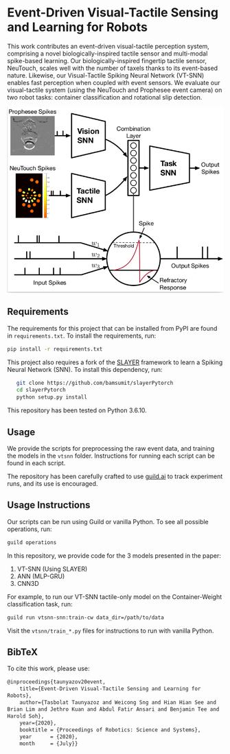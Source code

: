 # Event-Driven Visual-Tactile Sensing and Learning for Robots

This work contributes an event-driven visual-tactile perception system,
comprising a novel biologically-inspired tactile sensor and multi-modal
spike-based learning. Our biologically-inspired fingertip tactile sensor,
NeuTouch, scales well with the number of taxels thanks to its event-based
nature. Likewise, our Visual-Tactile Spiking Neural Network (VT-SNN) enables
fast perception when coupled with event sensors. We evaluate our visual-tactile
system (using the NeuTouch and Prophesee event camera) on two robot tasks:
container classification and rotational slip detection.

![img](img/VT_SNN.png)

## Requirements

The requirements for this project that can be installed from PyPI are found in
`requirements.txt`. To install the requirements, run:

``` bash
pip install -r requirements.txt
```

<!-- TODO -->

This project also requires a fork of the
[SLAYER](https://github.com/bamsumit/slayerPytorch) framework to learn a Spiking
Neural Network (SNN). To install this dependency, run:

``` bash
   git clone https://github.com/bamsumit/slayerPytorch
   cd slayerPytorch
   python setup.py install
```

This repository has been tested on Python 3.6.10.

## Usage

We provide the scripts for preprocessing the raw event data, and training the
models in the `vtsnn` folder. Instructions for running each script can be found
in each script. 

The repository has been carefully crafted to use
[guild.ai](https://github.com/guildai/guildai) to track experiment runs, and its
use is encouraged.

## Usage Instructions

Our scripts can be run using Guild or vanilla Python. To see all possible operations, run:

``` bash
guild operations
```

In this repository, we provide code for the 3 models presented in the paper:

1. VT-SNN (Using SLAYER)
2. ANN (MLP-GRU)
3. CNN3D

For example, to run our VT-SNN tactile-only model on the Container-Weight classification task, run:

``` bash
guild run vtsnn-snn:train-cw data_dir=/path/to/data
```

Visit the `vtsnn/train_*.py` files for instructions to run with vanilla Python.

## BibTeX

To cite this work, please use:

``` text
@inproceedings{taunyazov20event,
    title={Event-Driven Visual-Tactile Sensing and Learning for Robots}, 
    author={Tasbolat Taunyazoz and Weicong Sng and Hian Hian See and Brian Lim and Jethro Kuan and Abdul Fatir Ansari and Benjamin Tee and Harold Soh},
    year={2020},  
    booktitle = {Proceedings of Robotics: Science and Systems}, 
    year      = {2020}, 
    month     = {July}}
```
